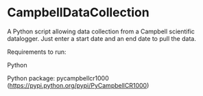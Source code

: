 # CampbellDataCollection
A Python script allowing data collection from a Campbell scientific datalogger. Just enter a start date and an end date to pull the data.

Requirements to run: 

Python

Python package: pycampbellcr1000 (https://pypi.python.org/pypi/PyCampbellCR1000)

